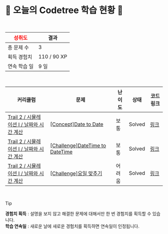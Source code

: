 # 🌲 오늘의 Codetree 학습 현황 🌲

<br />

| <span style="color:red;display:block;text-align:center;"> **성취도**</span> | 결과 |
|---|---|
| 총 문제 수 | 3 |
| 획득 경험치 | 110 / 90 XP |
| 연속 학습 일 | 9 일 |

<br />

|커리큘럼|문제|난이도|상태|코드 링크|
|---|---|---|---|---|
|[Trail 2 / 시뮬레이션 I / 날짜와 시간 계산](https://https://en.codetree.ai/trail-info/novice-mid/)|[[Concept]Date to Date](https://https://en.codetree.ai/trails/complete/curated-cards/intro-date-to-date/)|보통|Solved|[링크](https://github.com/eeleedev/LeetCode-CodeTree/blob/main/250111/Date%20to%20Date/date-to-date.py)|
|[Trail 2 / 시뮬레이션 I / 날짜와 시간 계산](https://https://en.codetree.ai/trail-info/novice-mid/)|[[Challenge]DateTime to DateTime](https://https://en.codetree.ai/trails/complete/curated-cards/challenge-datetime-to-datetime/)|보통|Solved|[링크](https://github.com/eeleedev/LeetCode-CodeTree/blob/main/250111/DateTime%20to%20DateTime/datetime-to-datetime.py)|
|[Trail 2 / 시뮬레이션 I / 날짜와 시간 계산](https://https://en.codetree.ai/trail-info/novice-mid/)|[[Challenge]요일 맞추기](https://https://en.codetree.ai/trails/complete/curated-cards/challenge-guess-day-of-week/)|어려움|Solved|[링크](https://github.com/eeleedev/LeetCode-CodeTree/blob/main/250111/%EC%9A%94%EC%9D%BC%20%EB%A7%9E%EC%B6%94%EA%B8%B0/guess-day-of-week.py)|


<br />

> [!TIP]
> **경험치 획득** : 설명을 보지 않고 해결한 문제에 대해서만 한 번 경험치를 획득할 수 있습니다.  
> **학습 연속일** : 새로운 날에 새로운 경험치를 획득하면 연속일이 인정됩니다.

